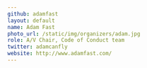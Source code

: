 ```yaml
---
github: adamfast
layout: default
name: Adam Fast
photo_url: /static/img/organizers/adam.jpg
role: A/V Chair, Code of Conduct team
twitter: adamcanfly
website: http://www.adamfast.com/
---
```

